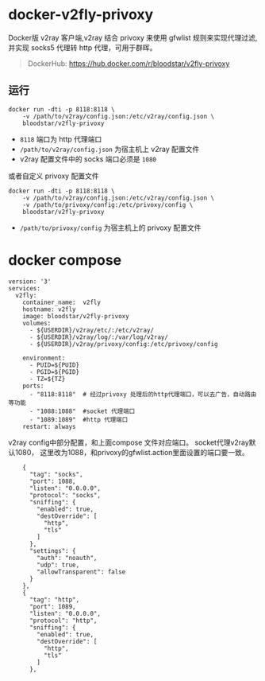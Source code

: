 # docker-v2fly-privoxy

Docker版 v2ray 客户端,v2ray 结合 privoxy 来使用 gfwlist 规则来实现代理过滤, 并实现 socks5 代理转 http 代理，可用于群晖。

> DockerHub: https://hub.docker.com/r/bloodstar/v2fly-privoxy

## 运行
```shell
docker run -dti -p 8118:8118 \
    -v /path/to/v2ray/config.json:/etc/v2ray/config.json \ 
    bloodstar/v2fly-privoxy
```
- `8118` 端口为 http 代理端口
- `/path/to/v2ray/config.json` 为宿主机上 v2ray 配置文件
- v2ray 配置文件中的 socks 端口必须是 `1080`

或者自定义 privoxy 配置文件
```shell
docker run -dti -p 8118:8118 \
    -v /path/to/v2ray/config.json:/etc/v2ray/config.json \
    -v /path/to/privoxy/config:/etc/privoxy/config \ 
    bloodstar/v2fly-privoxy
```

- `/path/to/privoxy/config` 为宿主机上的 privoxy 配置文件

# docker compose
```
version: '3'
services:
  v2fly:
    container_name:  v2fly
    hostname: v2fly
    image: bloodstar/v2fly-privoxy
    volumes:
      - ${USERDIR}/v2ray/etc/:/etc/v2ray/
      - ${USERDIR}/v2ray/log/:/var/log/v2ray/
      - ${USERDIR}/v2ray/privoxy/config:/etc/privoxy/config

    environment:
      - PUID=${PUID}
      - PGID=${PGID}
      - TZ=${TZ}
    ports:
      - "8118:8118"  # 经过privoxy 处理后的http代理端口，可以去广告，自动路由等功能
      - "1088:1088"  #socket 代理端口
      - "1089:1089"  #http 代理端口
    restart: always
```

v2ray config中部分配置，和上面compose 文件对应端口。
socket代理v2ray默认1080， 这里改为1088，和privoxy的gfwlist.action里面设置的端口要一致。
```
    {
      "tag": "socks",
      "port": 1088,
      "listen": "0.0.0.0",
      "protocol": "socks",
      "sniffing": {
        "enabled": true,
        "destOverride": [
          "http",
          "tls"
        ]
      },
      "settings": {
        "auth": "noauth",
        "udp": true,
        "allowTransparent": false
      }
    },
    {
      "tag": "http",
      "port": 1089,
      "listen": "0.0.0.0",
      "protocol": "http",
      "sniffing": {
        "enabled": true,
        "destOverride": [
          "http",
          "tls"
        ]
      },
```
